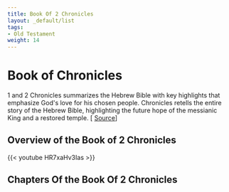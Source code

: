 ```yaml
---
title: Book Of 2 Chronicles
layout: _default/list
tags:
- Old Testament
weight: 14
---
```


# Book of Chronicles

1 and 2 Chronicles summarizes the Hebrew Bible with key highlights that emphasize God's love for his chosen people. Chronicles retells the entire story of the Hebrew Bible, highlighting the future hope of the messianic King and a restored temple. [ [Source](https://en.wikipedia.org/wiki/Books_of_Kings)]

## Overview of the Book of 2 Chronicles
{{< youtube HR7xaHv3Ias >}}

## Chapters Of the Book Of 2 Chronicles
